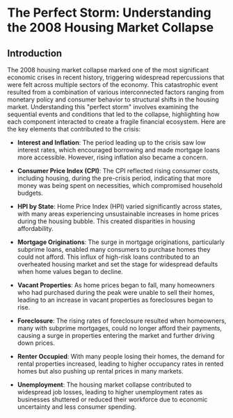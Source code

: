 # The Perfect Storm: Understanding the 2008 Housing Market Collapse
## Introduction
The 2008 housing market collapse marked one of the most significant economic crises in recent history, triggering widespread repercussions that were felt across multiple sectors of the economy. This catastrophic event resulted from a combination of various interconnected factors ranging from monetary policy and consumer behavior to structural shifts in the housing market. Understanding this "perfect storm" involves examining the sequential events and conditions that led to the collapse, highlighting how each component interacted to create a fragile financial ecosystem. Here are the key elements that contributed to the crisis:

- **Interest and Inflation**: The period leading up to the crisis saw low interest rates, which encouraged borrowing and made mortgage loans more accessible. However, rising inflation also became a concern.  

- **Consumer Price Index (CPI)**: The CPI reflected rising consumer costs, including housing, during the pre-crisis period, indicating that more money was being spent on necessities, which compromised household budgets.  

- **HPI by State**: Home Price Index (HPI) varied significantly across states, with many areas experiencing unsustainable increases in home prices during the housing bubble. This created disparities in housing affordability.  

- **Mortgage Originations**: The surge in mortgage originations, particularly subprime loans, enabled many consumers to purchase homes they could not afford. This influx of high-risk loans contributed to an overheated housing market and set the stage for widespread defaults when home values began to decline.  

- **Vacant Properties**: As home prices began to fall, many homeowners who had purchased during the peak were unable to sell their homes, leading to an increase in vacant properties as foreclosures began to rise.  

- **Foreclosure**: The rising rates of foreclosure resulted when homeowners, many with subprime mortgages, could no longer afford their payments, causing a surge in properties entering the market and further driving down prices.  

- **Renter Occupied**: With many people losing their homes, the demand for rental properties increased, leading to higher occupancy rates in rented homes but also pushing up rental prices in many markets.  

- **Unemployment**: The housing market collapse contributed to widespread job losses, leading to higher unemployment rates as businesses shuttered or reduced their workforce due to economic uncertainty and less consumer spending.  
